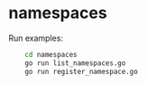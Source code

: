namespaces
==========

Run examples:

```bash
    cd namespaces
    go run list_namespaces.go
    go run register_namespace.go
```
